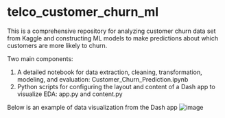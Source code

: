 # telco_customer_churn_ml
This is a comprehensive repository for analyzing customer churn data set from Kaggle and constructing ML models to make predictions about which customers are more likely to churn. 

Two main components:
1. A detailed notebook for data extraction, cleaning, transformation, modeling, and evaluation: Customer_Churn_Prediction.ipynb 
2. Python scripts for configuring the layout and content of a Dash app to visualize EDA: app.py and content.py 

Below is an example of data visualization from the Dash app
![image](https://user-images.githubusercontent.com/49078469/168514344-eaf699f5-80f2-4e58-80bd-20b44bcc20dd.png)


